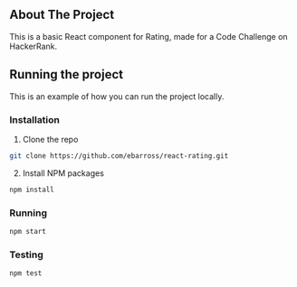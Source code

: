 ## About The Project

This is a basic React component for Rating, made for a Code Challenge on HackerRank.

## Running the project

This is an example of how you can run the project locally.

### Installation

1.  Clone the repo

```sh
git clone https://github.com/ebarross/react-rating.git
```

2.  Install NPM packages

```sh
npm install
```

### Running

```sh
npm start
```

### Testing

```sh
npm test
```
